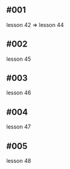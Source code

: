 ## #001

lesson 42 => lesson 44

## #002

lesson 45

## #003

lesson 46

## #004

lesson 47

## #005

lesson 48
